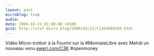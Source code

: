 ```yaml
---
layout: post
microblog: true
audio: 
date: 2009-03-21 01:00:00 +0100
guid: http://xtof.micro.blog/2009/03/21/t1364999104.html
---
```

Vidéo Micro-trottoir à la Fourmi sur la #MonnaieLibre avec Mehdi un nouveau venu  [eweri.com/C3K](http://eweri.com/C3K) #openmoney

